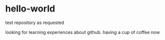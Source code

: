 # hello-world
test repository
as requested

looking for learning experiences about github.
having a cup of coffee now
